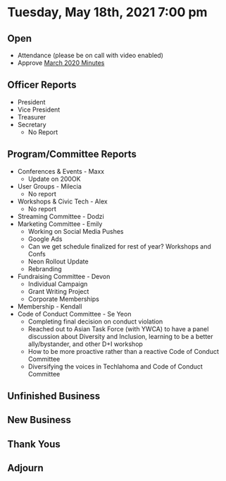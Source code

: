 
# Tuesday, May 18th, 2021 7:00 pm

## Open

- Attendance (please be on call with video enabled)
- Approve [March 2020 Minutes](https://github.com/techlahoma/board_meetings/blob/master/2021/03_March_minutes.md)

## Officer Reports

- President
- Vice President
- Treasurer 
- Secretary 
	- No Report

## Program/Committee Reports

- Conferences & Events - Maxx
	- Update on 200OK
- User Groups - Milecia
	- No report 
- Workshops & Civic Tech - Alex
	- No report 
- Streaming Committee - Dodzi 
- Marketing Committee - Emily
	- Working on Social Media Pushes
	- Google Ads
	- Can we get schedule finalized for rest of year? Workshops and Confs
	- Neon Rollout Update
	- Rebranding
- Fundraising Committee - Devon
	- Individual Campaign
	- Grant Writing Project
	- Corporate Memberships 
- Membership - Kendall
- Code of Conduct Committee - Se Yeon
	- Completing final decision on conduct violation
	- Reached out to Asian Task Force (with YWCA) to have a panel discussion about Diversity and Inclusion, learning to be a better ally/bystander, and other D+I workshop
	- How to be more proactive rather than a reactive Code of Conduct Committee
	- Diversifying the voices in Techlahoma and Code of Conduct Committee

## Unfinished Business

## New Business

## Thank Yous

## Adjourn
